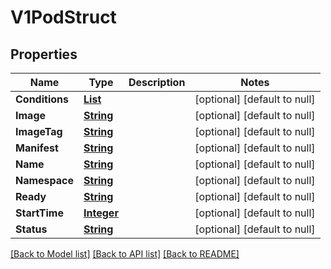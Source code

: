# V1PodStruct
## Properties

Name | Type | Description | Notes
------------ | ------------- | ------------- | -------------
**Conditions** | [**List**](v1.PodCondition.md) |  | [optional] [default to null]
**Image** | [**String**](string.md) |  | [optional] [default to null]
**ImageTag** | [**String**](string.md) |  | [optional] [default to null]
**Manifest** | [**String**](string.md) |  | [optional] [default to null]
**Name** | [**String**](string.md) |  | [optional] [default to null]
**Namespace** | [**String**](string.md) |  | [optional] [default to null]
**Ready** | [**String**](string.md) |  | [optional] [default to null]
**StartTime** | [**Integer**](integer.md) |  | [optional] [default to null]
**Status** | [**String**](string.md) |  | [optional] [default to null]

[[Back to Model list]](../README.md#documentation-for-models) [[Back to API list]](../README.md#documentation-for-api-endpoints) [[Back to README]](../README.md)

